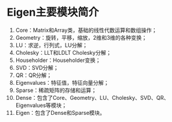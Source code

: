 # Eigen主要模块简介

1. Core：Matrix和Array类，基础的线性代数运算和数组操作；
2. Geometry：旋转，平移，缩放，2维和3维的各种变换；
3. LU：求逆，行列式，LU分解；
4. Cholesky：LLT和LDLT Cholesky分解；
5. Householder：Householder变换；
6. SVD：SVD分解；
7. QR：QR分解；
8. Eigenvalues：特征值，特征向量分解；
9. Sparse：稀疏矩阵的存储和运算；
10. Dense：包含了Core、Geometry、LU、Cholesky、SVD、QR、Eigenvalues等模块；
11. Eigen：包含了Dense和Sparse模块。
